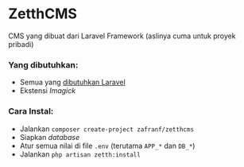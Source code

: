 # ZetthCMS
CMS yang dibuat dari Laravel Framework (aslinya cuma untuk proyek pribadi)

### Yang dibutuhkan:
- Semua yang [dibutuhkan Laravel](https://laravel.com/docs/6.x#server-requirements)
- Ekstensi _Imagick_

### Cara Instal:
- Jalankan `composer create-project zafranf/zetthcms`
- Siapkan _database_
- Atur semua nilai di file `.env` (terutama `APP_*` dan `DB_*`)
- Jalankan `php artisan zetth:install`